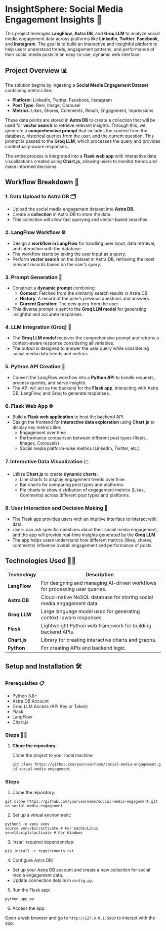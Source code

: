 # InsightSphere: Social Media Engagement Insights 🚀

This project leverages **LangFlow**, **Astra DB**, and **Groq LLM** to analyze social media engagement data across platforms like **LinkedIn**, **Twitter**, **Facebook**, and **Instagram**. The goal is to build an interactive and insightful platform to help users understand trends, engagement patterns, and performance of their social media posts in an easy-to-use, dynamic web interface.

## Project Overview 📊

The solution begins by ingesting a **Social Media Engagement Dataset** containing metrics like:

- **Platform**: LinkedIn, Twitter, Facebook, Instagram
- **Post Type**: Reel, Image, Carousel
- **Metrics**: Likes, Shares, Comments, Reach, Engagement, Impressions

These data points are stored in **Astra DB** to create a collection that will be used for **vector search** to retrieve relevant insights. Through this, we generate a **comprehensive prompt** that includes the context from the database, historical queries from the user, and the current question. This prompt is passed to the **Groq LLM**, which processes the query and provides contextually-aware responses.

The entire process is integrated into a **Flask web app** with interactive data visualizations created using **Chart.js**, allowing users to monitor trends and make informed decisions.

## Workflow Breakdown 🔄

### 1. **Data Upload to Astra DB** 🗂️

- Upload the social media engagement dataset into **Astra DB**.
- Create a **collection** in Astra DB to store the data.
- This collection will allow fast querying and vector-based searches.

### 2. **LangFlow Workflow** ⚙️

- Design a **workflow in LangFlow** for handling user input, data retrieval, and interaction with the database.
- The workflow starts by taking the user input as a query.
- Perform **vector search** on the dataset in Astra DB, retrieving the most relevant records based on the user’s query.

### 3. **Prompt Generation** 📝

- Construct a **dynamic prompt** combining:
  - **Context**: Fetched from the similarity search results in Astra DB.
  - **History**: A record of the user’s previous questions and answers.
  - **Current Question**: The new query from the user.
- This diverse prompt is sent to the **Groq LLM model** for generating insightful and accurate responses.

### 4. **LLM Integration (Groq)** 🤖

- The **Groq LLM model** receives the comprehensive prompt and returns a context-aware response considering all variables.
- The output is designed to answer the user query while considering social media data trends and metrics.

### 5. **Python API Creation** 🐍

- Convert the LangFlow workflow into a **Python API** to handle requests, process queries, and serve insights.
- The API will act as the backend for the **Flask app**, interacting with Astra DB, LangFlow, and Groq to generate responses.

### 6. **Flask Web App** 🌐

- Build a **Flask web application** to host the backend API.
- Design the frontend for **interactive data exploration** using **Chart.js** to display key metrics like:
  - Engagement over time
  - Performance comparison between different post types (Reels, Images, Carousels)
  - Social media platform-wise metrics (LinkedIn, Twitter, etc.)

### 7. **Interactive Data Visualization** 📈

- Utilize **Chart.js** to create **dynamic charts**:
  - Line charts to display engagement trends over time.
  - Bar charts for comparing post types and platforms.
  - Pie charts to show distribution of engagement metrics (Likes, Comments) across different post types and platforms.

### 8. **User Interaction and Decision Making** 💬

- The Flask app provides users with an intuitive interface to interact with data.
- Users can ask specific questions about their social media engagement, and the app will provide real-time insights generated by the **Groq LLM**.
- The app helps users understand how different metrics (likes, shares, comments) influence overall engagement and performance of posts.

## Technologies Used 🧑‍💻

| Technology       | Description                                                                 |
|------------------|-----------------------------------------------------------------------------|
| **LangFlow**         | For designing and managing AI-driven workflows for processing user queries. |
| **Astra DB**         | Cloud-native NoSQL database for storing social media engagement data.       |
| **Groq LLM**         | Large language model used for generating context-aware responses.           |
| **Flask**            | Lightweight Python web framework for building backend APIs.                 |
| **Chart.js**         | Library for creating interactive charts and graphs.                         |
| **Python**           | For creating APIs and backend logic.                                       |

## Setup and Installation 🛠️

### Prerequisites 📋

- Python 3.8+
- Astra DB Account
- Groq LLM Access (API Key or Token)
- Flask
- LangFlow
- Chart.js

### Steps 🏃‍♂️

1. **Clone the repository**:

   Clone the project to your local machine:

   ```bash
   git clone https://github.com/yourusername/social-media-engagement.git
   cd social-media-engagement


### Steps

1. Clone the repository:
```
git clone https://github.com/yourusername/social-media-engagement.git
cd social-media-engagement
```

2. Set up a virtual environment:

```
python3 -m venv venv
source venv/bin/activate # For macOS/Linux
venv\Scripts\activate # For Windows
```

3. Install required dependencies:

```
pip install -r requirements.txt
```

4. Configure Astra DB:

- Set up your Astra DB account and create a new collection for social media engagement data.
- Update connection details in `config.py`.

5. Run the Flask app:

```
python app.py
```

6. Access the app:

Open a web browser and go to `http://127.0.0.1:5000` to interact with the app.



